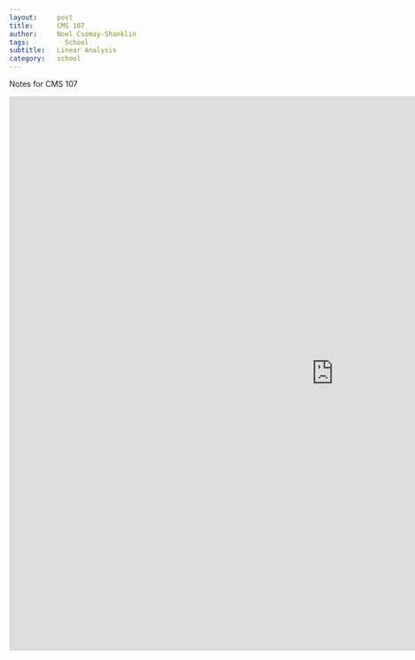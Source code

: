 ```yaml
---
layout:     post
title:      CMS 107
author:     Noel Csomay-Shanklin
tags: 		  School 
subtitle:  	Linear Analysis
category:   school
---
```

Notes for CMS 107
<iframe width="1170" height="1000" src="https://noelc-s.github.io/website/img/CMS_107_Notes.pdf" frameborder="0" allowfullscreen></iframe>
